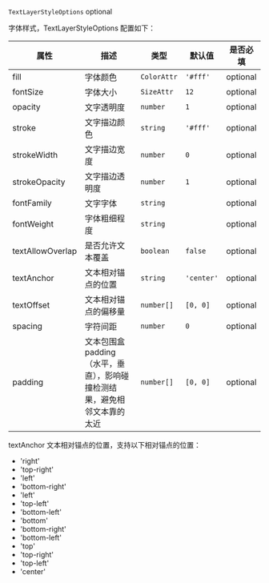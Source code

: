 `TextLayerStyleOptions` optional

字体样式，TextLayerStyleOptions 配置如下：

| 属性             | 描述                                                                      | 类型        | 默认值     | 是否必填 |
| ---------------- | ------------------------------------------------------------------------- | ----------- | ---------- | -------- |
| fill             | 字体颜色                                                                  | `ColorAttr` | `'#fff'`   | optional |
| fontSize         | 字体大小                                                                  | `SizeAttr`  | `12`       | optional |
| opacity          | 文字透明度                                                                | `number`    | `1`        | optional |
| stroke           | 文字描边颜色                                                              | `string`    | `'#fff'`   | optional |
| strokeWidth      | 文字描边宽度                                                              | `number`    | `0`        | optional |
| strokeOpacity    | 文字描边透明度                                                            | `number`    | `1`        | optional |
| fontFamily       | 文字字体                                                                  | `string`    |            | optional |
| fontWeight       | 字体粗细程度                                                              | `string`    |            | optional |
| textAllowOverlap | 是否允许文本覆盖                                                          | `boolean`   | `false`    | optional |
| textAnchor       | 文本相对锚点的位置                                                        | `string`    | `'center'` | optional |
| textOffset       | 文本相对锚点的偏移量                                                      | `number[]`  | `[0, 0]`   | optional |
| spacing          | 字符间距                                                                  | `number`    | `0`        | optional |
| padding          | 文本包围盒 padding （水平，垂直），影响碰撞检测结果，避免相邻文本靠的太近 | `number[]`  | `[0, 0]`   | optional |

textAnchor 文本相对锚点的位置，支持以下相对锚点的位置：

- 'right'
- 'top-right'
- 'left'
- 'bottom-right'
- 'left'
- 'top-left'
- 'bottom-left'
- 'bottom'
- 'bottom-right'
- 'bottom-left'
- 'top'
- 'top-right'
- 'top-left'
- 'center'
